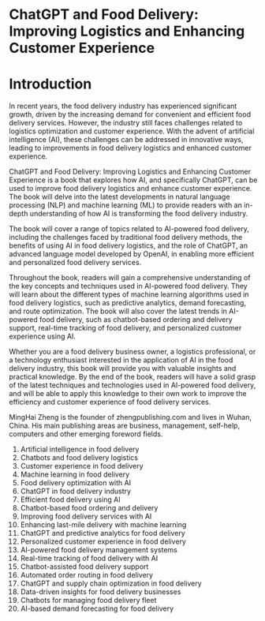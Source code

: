 # ChatGPT and Food Delivery: Improving Logistics and Enhancing Customer Experience

# Introduction

In recent years, the food delivery industry has experienced significant growth, driven by the increasing demand for convenient and efficient food delivery services. However, the industry still faces challenges related to logistics optimization and customer experience. With the advent of artificial intelligence (AI), these challenges can be addressed in innovative ways, leading to improvements in food delivery logistics and enhanced customer experience.

ChatGPT and Food Delivery: Improving Logistics and Enhancing Customer Experience is a book that explores how AI, and specifically ChatGPT, can be used to improve food delivery logistics and enhance customer experience. The book will delve into the latest developments in natural language processing (NLP) and machine learning (ML) to provide readers with an in-depth understanding of how AI is transforming the food delivery industry.

The book will cover a range of topics related to AI-powered food delivery, including the challenges faced by traditional food delivery methods, the benefits of using AI in food delivery logistics, and the role of ChatGPT, an advanced language model developed by OpenAI, in enabling more efficient and personalized food delivery services.

Throughout the book, readers will gain a comprehensive understanding of the key concepts and techniques used in AI-powered food delivery. They will learn about the different types of machine learning algorithms used in food delivery logistics, such as predictive analytics, demand forecasting, and route optimization. The book will also cover the latest trends in AI-powered food delivery, such as chatbot-based ordering and delivery support, real-time tracking of food delivery, and personalized customer experience using AI.

Whether you are a food delivery business owner, a logistics professional, or a technology enthusiast interested in the application of AI in the food delivery industry, this book will provide you with valuable insights and practical knowledge. By the end of the book, readers will have a solid grasp of the latest techniques and technologies used in AI-powered food delivery, and will be able to apply this knowledge to their own work to improve the efficiency and customer experience of food delivery services.

MingHai Zheng is the founder of zhengpublishing.com and lives in Wuhan, China. His main publishing areas are business, management, self-help, computers and other emerging foreword fields.



1. Artificial intelligence in food delivery
2. Chatbots and food delivery logistics
3. Customer experience in food delivery
4. Machine learning in food delivery
5. Food delivery optimization with AI
6. ChatGPT in food delivery industry
7. Efficient food delivery using AI
8. Chatbot-based food ordering and delivery
9. Improving food delivery services with AI
10. Enhancing last-mile delivery with machine learning
11. ChatGPT and predictive analytics for food delivery
12. Personalized customer experience in food delivery
13. AI-powered food delivery management systems
14. Real-time tracking of food delivery with AI
15. Chatbot-assisted food delivery support
16. Automated order routing in food delivery
17. ChatGPT and supply chain optimization in food delivery
18. Data-driven insights for food delivery businesses
19. Chatbots for managing food delivery fleet
20. AI-based demand forecasting for food delivery

